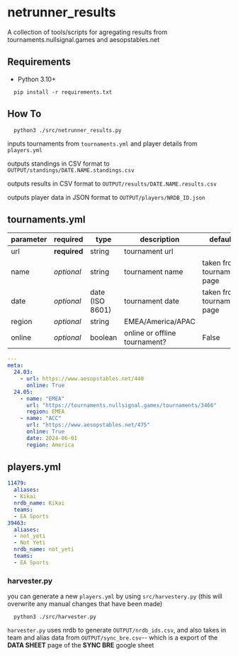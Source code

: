# netrunner_results
A collection of tools/scripts for agregating results from tournaments.nullsignal.games and aesopstables.net

## Requirements
* Python 3.10+

```
  pip install -r requirements.txt
```

## How To

```
  python3 ./src/netrunner_results.py
```
inputs tournaments from `tournaments.yml` and player details from `players.yml`

outputs standings in CSV format to `OUTPUT/standings/DATE.NAME.standings.csv`

outputs results in CSV format to `OUTPUT/results/DATE.NAME.results.csv`

outputs player data in JSON format to `OUTPUT/players/NRDB_ID.json`

## tournaments.yml

|parameter|required|type|description|default|
|---|---|---|---|---|
|url|**required**|string|tournament url||
|name|*optional*|string|tournament name|taken from tournament page|
|date|*optional*|date (ISO 8601)|tournament date|taken from tournament page|
|region|*optional*|string|EMEA/America/APAC||
|online|*optional*|boolean|online or offline tournament?|False|


```yaml
---
meta:
  24.03:
    - url: https://www.aesopstables.net/440
      online: True
  24.05:
    - name: "EMEA"
      url: "https://tournaments.nullsignal.games/tournaments/3466"
      region: EMEA
    - name: "ACC"
      url: "https://www.aesopstables.net/475"
      online: True
      date: 2024-06-01
      region: America
```

## players.yml
```yaml
11479:
  aliases:
  - Kikai
  nrdb_name: Kikai
  teams:
  - EA Sports
39463:
  aliases:
  - not_yeti
  - Not Yeti
  nrdb_name: not_yeti
  teams:
  - EA Sports
```

### harvester.py
you can generate a new `players.yml` by using `src/harvestery.py` (this will overwrite any manual changes that have been made)

```
  python3 ./src/harvester.py
```
`harvester.py` uses nrdb to generate `OUTPUT/nrdb_ids.csv`, and also takes in team and alias data from `OUTPUT/sync_bre.csv`-- which is a export of the **DATA SHEET** page of the **SYNC BRE** google sheet
